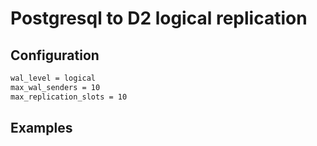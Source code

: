 # Postgresql to D2 logical replication

## Configuration

```sh
wal_level = logical
max_wal_senders = 10
max_replication_slots = 10
```

## Examples
